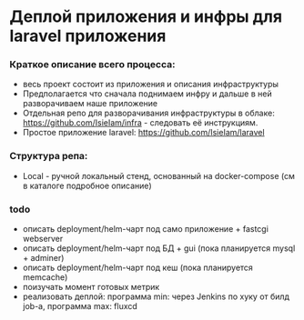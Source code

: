 # Деплой приложения и инфры для laravel приложения

### Краткое описание всего процесса:
 - весь проект состоит из приложения и описания инфраструктуры
 - Предполагается что сначала поднимаем инфру и дальше в ней разворачиваем наше приложение
 - Отдельная репо для разворачивания инфраструктуры в облаке: https://github.com/IsieIam/infra - следовать её инструкциям.
 - Простое приложение laravel: https://github.com/IsieIam/laravel

### Структура репа:
- Local - ручной локальный стенд, основанный на docker-compose (см в каталоге подробное описание)

### todo
- описать deployment/helm-чарт под само приложение + fastcgi webserver
- описать deployment/helm-чарт под БД + gui (пока планируется mysql + adminer)
- описать deployment/helm-чарт под кеш (пока планируется memcache)
- поизучать момент готовых метрик
- реализовать деплой: программа min: через Jenkins по хуку от билд job-а, программа max: fluxcd